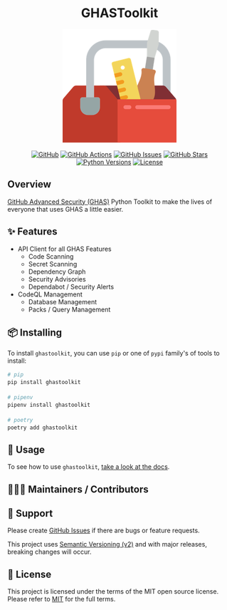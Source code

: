 <!-- markdownlint-disable -->
<div align="center">
<h1>GHASToolkit</h1>
<img src="https://raw.githubusercontent.com/GeekMasher/ghastoolkit/main/docs/static/ghastoolkit.png" />

[![GitHub](https://img.shields.io/badge/github-%23121011.svg?style=for-the-badge&logo=github&logoColor=white)][github]
[![GitHub Actions](https://img.shields.io/github/actions/workflow/status/geekmasher/ghastoolkit/python-package.yml?style=for-the-badge)][github]
[![GitHub Issues](https://img.shields.io/github/issues/geekmasher/ghastoolkit?style=for-the-badge)][github-issues]
[![GitHub Stars](https://img.shields.io/github/stars/geekmasher/ghastoolkit?style=for-the-badge)][github]
[![Python Versions](https://img.shields.io/pypi/pyversions/ghastoolkit?style=for-the-badge)][pypi]
[![License](https://img.shields.io/github/license/Ileriayo/markdown-badges?style=for-the-badge)][license]

</div>
<!-- markdownlint-restore -->

## Overview

[GitHub Advanced Security (GHAS)][advanced-security] Python Toolkit to make the lives of everyone that uses GHAS a little easier.

## ✨ Features

- API Client for all GHAS Features
  - Code Scanning
  - Secret Scanning
  - Dependency Graph
  - Security Advisories
  - Dependabot / Security Alerts
- CodeQL Management
  - Database Management
  - Packs / Query Management

## 📦 Installing

To install `ghastoolkit`, you can use `pip` or one of `pypi` family's of tools to install:

```bash
# pip 
pip install ghastoolkit

# pipenv
pipenv install ghastoolkit

# poetry
poetry add ghastoolkit
```

## 🏃 Usage

To see how to use `ghastoolkit`, [take a look at the docs][docs].

## 🧑‍🤝‍🧑 Maintainers / Contributors

<!-- ALL-CONTRIBUTORS-LIST:START - Do not remove or modify this section -->
<!-- prettier-ignore-start -->
<!-- markdownlint-disable -->

<!-- markdownlint-restore -->
<!-- prettier-ignore-end -->

<!-- ALL-CONTRIBUTORS-LIST:END -->

## 🦸 Support

Please create [GitHub Issues][github-issues] if there are bugs or feature requests.

This project uses [Semantic Versioning (v2)][semver] and with major releases, breaking changes will occur.

## 📓 License

This project is licensed under the terms of the MIT open source license.
Please refer to [MIT][license] for the full terms.

<!-- Resources -->

[license]: ./LICENSE
[pypi]: https://pypi.org/project/ghastoolkit
[github]: https://github.com/GeekMasher/ghastoolkit
[github-issues]: https://github.com/GeekMasher/ghastoolkit/issues

[docs]: https://geekmasher.github.io/ghastoolkit
[advanced-security]: https://github.com/features/security

[semver]: https://semver.org/
